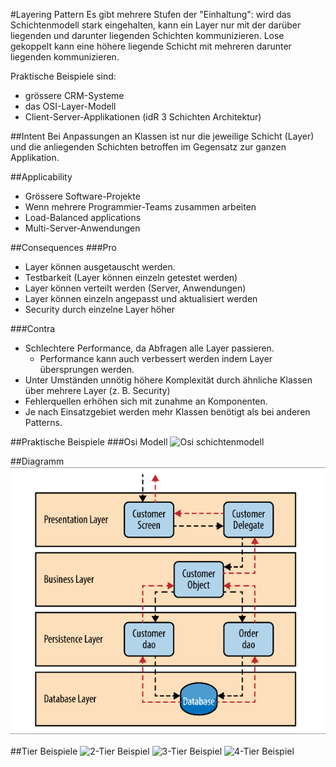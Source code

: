 #Layering Pattern
Es gibt mehrere Stufen der "Einhaltung": wird das Schichtenmodell stark eingehalten, kann ein Layer nur mit der darüber liegenden und darunter liegenden Schichten kommunizieren. Lose gekoppelt kann eine höhere liegende Schicht mit mehreren darunter liegenden kommunizieren. 

Praktische Beispiele sind:
* grössere CRM-Systeme
* das OSI-Layer-Modell
* Client-Server-Applikationen (idR 3 Schichten Architektur)

##Intent
Bei Anpassungen an Klassen ist nur die jeweilige Schicht (Layer) und die anliegenden Schichten betroffen im Gegensatz zur ganzen Applikation.

##Applicability
* Grössere Software-Projekte
* Wenn mehrere Programmier-Teams zusammen arbeiten
* Load-Balanced applications 
* Multi-Server-Anwendungen

##Consequences
###Pro
* Layer können ausgetauscht werden.
* Testbarkeit (Layer können einzeln getestet werden)
* Layer können verteilt werden (Server, Anwendungen)
* Layer können einzeln angepasst und aktualisiert werden
* Security durch einzelne Layer höher 

###Contra
* Schlechtere Performance, da Abfragen alle Layer passieren.
  * Performance kann auch verbessert werden indem Layer übersprungen werden.
* Unter Umständen unnötig höhere Komplexität durch ähnliche Klassen über mehrere Layer (z. B. Security)
* Fehlerquellen erhöhen sich mit zunahme an Komponenten.
* Je nach Einsatzgebiet werden mehr Klassen benötigt als bei anderen Patterns.


##Praktische Beispiele
###Osi Modell
![Osi schichtenmodell](http://edugeeks.in/wp-content/uploads/2013/10/osi-model-.gif)

##Diagramm
![schichten diagramm](diagramm_schichten.PNG)

##Tier Beispiele
![2-Tier Beispiel](2-tier.PNG)
![3-Tier Beispiel](3-tier.PNG)
![4-Tier Beispiel](4-tier.PNG)
